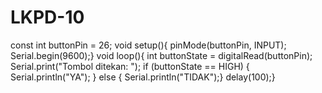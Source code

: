 # LKPD-10

const int buttonPin = 26;
void setup(){
  pinMode(buttonPin, INPUT);
  Serial.begin(9600);}
void loop(){
  int buttonState = digitalRead(buttonPin);
  Serial.print("Tombol ditekan: ");
  if (buttonState == HIGH) {
    Serial.println("YA");
  } else {
    Serial.println("TIDAK");}
  delay(100);}
